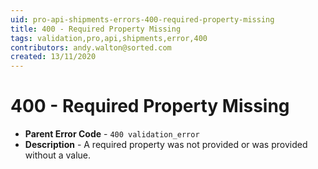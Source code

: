 ```yaml
---
uid: pro-api-shipments-errors-400-required-property-missing
title: 400 - Required Property Missing
tags: validation,pro,api,shipments,error,400
contributors: andy.walton@sorted.com
created: 13/11/2020
---
```

# 400 - Required Property Missing

* **Parent Error Code** - `400 validation_error`
* **Description** - A required property was not provided or was provided without a value.